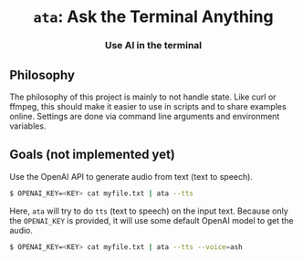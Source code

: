 <h1 align="center"><code>ata</code>: Ask the Terminal Anything</h1>

<h3 align="center">Use AI in the terminal</h3>

## Philosophy

The philosophy of this project is mainly to not handle state.
Like curl or ffmpeg, this should make it easier to use in scripts and to share examples online.
Settings are done via command line arguments and environment variables.

## Goals (not implemented yet)

Use the OpenAI API to generate audio from text (text to speech).

```sh
$ OPENAI_KEY=<KEY> cat myfile.txt | ata --tts
```

Here, `ata` will try to do `tts` (text to speech) on the input text.
Because only the `OPENAI_KEY` is provided, it will use some default OpenAI model to get the audio.

```sh
$ OPENAI_KEY=<KEY> cat myfile.txt | ata --tts --voice=ash
```
